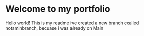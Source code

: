 # Welcome to my portfolio

Hello world! This is my readme 
ive created a new branch cxalled notaminbranch, becuase i was already on Main